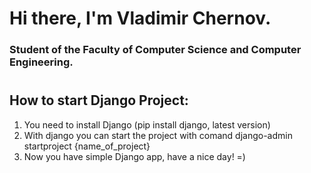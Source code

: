# Hi there, I'm Vladimir Chernov.
### Student of the Faculty of Computer Science and Computer Engineering.
#
## How to start Django Project:
1. You need to install Django (pip install django, latest version)
2. With django you can start the project with comand django-admin startproject {name_of_project}
3. Now you have simple Django app, have a nice day! =)

